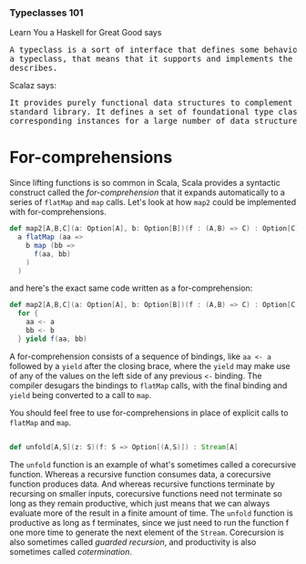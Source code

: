 
### Typeclasses 101

Learn You a Haskell for Great Good says

<pre>
A typeclass is a sort of interface that defines some behavior. If a type is a part of
a typeclass, that means that it supports and implements the behavior the typeclass
describes.
</pre>

Scalaz says:
<pre>
It provides purely functional data structures to complement those from the Scala
standard library. It defines a set of foundational type classes (e.g. Functor, Monad) from
corresponding instances for a large number of data structures.
</pre>

# For-comprehensions

Since lifting functions is so common in Scala, Scala provides a syntactic construct
called the _for-comprehension_ that it expands automatically to a series of `flatMap`
and `map` calls. Let's look at how `map2` could be implemented with for-comprehensions.

```scala
def map2[A,B,C](a: Option[A], b: Option[B])(f : (A,B) => C) : Option[C] =
  a flatMap (aa => 
    b map (bb =>
      f(aa, bb)
    )
  )
```
and here's the exact same code written as a for-comprehension:
```scala
def map2[A,B,C](a: Option[A], b: Option[B])(f : (A,B) => C) : Option[C] =
  for {
    aa <- a
    bb <- b
  } yield f(aa, bb)
```

A for-comprehension consists of a sequence of bindings, like `aa <- a` followed by a `yield`
after the closing brace, where the `yield` may make use of any of the values on the left side
of any previous `<-` binding. The compiler desugars the bindings to `flatMap` calls, with the final
binding and `yield` being converted to a call to `map`.

You should feel free to use for-comprehensions in place of explicit calls to `flatMap` and `map`.

```scala

def unfold[A,S](z: S)(f: S => Option[(A,S)]) : Stream[A]

```

The `unfold` function is an example of what's sometimes called a corecursive function.
Whereas a recursive function consumes data, a corecursive function produces data. And 
whereas recursive functions terminate by recursing on smaller inputs, corecursive functions 
need not terminate so long as they remain productive, which just means that we can always
evaluate more of the result in a finite amount of time. The `unfold` function is productive
as long as f terminates, since we just need to run the function f one more time to generate
the next element of the `Stream`. Corecursion is also sometimes called _guarded recursion_, 
and productivity is also sometimes called _cotermination_.
 
